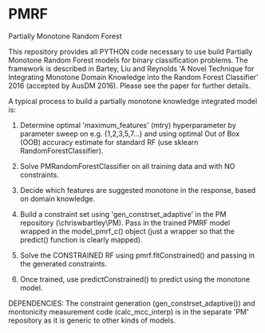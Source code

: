 # PMRF
Partially Monotone Random Forest

This repository provides all PYTHON code necessary to use build Partially Monotone Random Forest models for binary classification problems. The framework is described in Bartey, Liu and Reynolds 'A Novel Technique for Integrating Monotone Domain Knowledge into the Random Forest Classifier' 2016 (accepted by AusDM 2016). Please see the paper for further details.

A typical process to build a partially monotone knowledge integrated model is:

1. Determine optimal 'maximum_features' (mtry) hyperparameter by parameter sweep on e.g. {1,2,3,5,7...} and using optimal Out of Box (OOB) accuracy estimate for standard RF (use sklearn RandomForestClassifier).

2. Solve PMRandomForestClassifier on all training data and with NO constraints.

3. Decide which features are suggested monotone in the response, based on domain knowledge.

4. Build a constraint set using 'gen_constrset_adaptive' in the PM repository (\chriswbartley\PM). Pass in the trained PMRF model wrapped in the model_pmrf_c() object (just a wrapper so that the predict() function is clearly mapped).

5. Solve the CONSTRAINED RF using pmrf.fitConstrained() and passing in the generated constraints. 

6. Once trained, use predictConstrained() to predict using the monotone model.


DEPENDENCIES:
The constraint generation (gen_constrset_adaptive()) and montonicity measurement code (calc_mcc_interp) is in the separate 'PM' repository as it is generic to other kinds of models.

